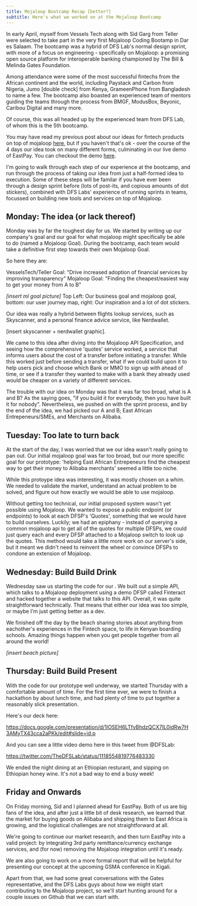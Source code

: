 ```yaml
---
title: Mojaloop Bootcamp Recap [better?]
subtitle: Here's what we worked on at the Mojaloop Bootcamp
---
```




In early April, myself from Vessels Tech along with Sid Garg from Teller were selected to take part in the very first Mojaloop Coding Bootamp in Dar es Salaam. The bootcamp was a hybrid of DFS Lab's normal design sprint, with more of a focus on engineering - specifically on Mojaloop: a promising open source platform for interoperable banking championed by The Bill & Melinda Gates Foundation.

Among attendance were some of the most successful fintechs from the African continent and the world, including Paystack and Carbon from Nigeria, Jumo [double check] from Kenya, GrameenPhone from Bangladesh to name a few. The bootcamp also boasted an experienced team of mentors guiding the teams through the process from BMGF, ModusBox, Beyonic, Caribou Digital and many more.

Of course, this was all headed up by the experienced team from DFS Lab, of whom this is the 5th bootcamp.

You may have read my previous post about our ideas for fintech products on top of mojaloop [here](https://medium.com/vessels/spitballing-with-mojaloop-cdd41b199e09), but if you haven't that's ok - over the course of the 4 days our idea took on many different forms, culminating in our live demo of EastPay. You can checkout the demo [here](https://eastpay.vessels.tech).

I'm going to walk through each step of our experience at the bootcamp, and run through the process of taking our idea from just a half-formed idea to execution. Some of these steps will be familar if you have ever been through a design sprint before (lots of post-its, and copious amounts of dot stickers), combined with DFS Labs' experience of running sprints in teams, focussed on building new tools and services on top of Mojaloop.

## Monday: The idea (or lack thereof)

Monday was by far the toughest day for us. We started by writing up our company's goal and our goal for what mojaloop might specifically be able to do (named a Mojaloop Goal). During the bootcamp, each team would take a definitive first step towards their own Mojaloop Goal.

So here they are: 

VesselsTech/Teller Goal: "Drive increased adoption of financial services by improving transparency"
Mojaloop Goal: "Finding the cheapest/easiest way to get your money from A to B"

_[insert ml goal picture]_
Top Left: Our business goal and mojaloop goal, bottom: our user journey map, right: Our inspiration and a lot of dot stickers.

Our idea was really a hybrid between flights lookup services, such as Skyscanner, and a personal finance advice service, like Nerdwallet.

[insert skyscanner + nerdwallet graphic].

We came to this idea after diving into the Mojaloop API Specification, and seeing how the comprehensive 'quotes' service worked, a service that informs users about the cost of a transfer before initiating a transfer. While this worked just before sending a transfer, what if we could build upon it to help users pick and choose which Bank or MMO to sign up with ahead of time, or see if a transfer they wanted to make with a bank they already used would be cheaper on a variety of different services.

The trouble with our idea on Monday was that it was far too broad, what is A and B? As the saying goes, "if you build it for everybody, then you have built it for nobody". Nevertheless, we pushed on with the sprint process, and by the end of the idea, we had picked our A and B; East African Entrepeneurs/SMEs, and Merchants on Alibaba.


## Tuesday: Too late to turn back

At the start of the day, I was worried that we our idea wasn't really going to pan out. Our initial mojaloop goal was far too broad, but our more specific goal for our prototype: 'helping East African Entrepeneurs find the cheapest way to get their money to Alibaba merchants' seemed a little too niche.

While this protoype idea was interesting, it was mostly chosen on a whim. We needed to validate the market, understand an actual problem to be solved, and figure out how exactly we would be able to use mojaloop.

Without getting too technical, our initial proposed system wasn't yet possible using Mojaloop. We wanted to expose a public endpoint (or endpoints) to look at each DFSP's 'Quotes', something that we would have to build ourselves. Luckily; we had an epiphany - instead of querying a common mojaloop api to get all of the quotes for multiple DFSPs, we could just query each and every DFSP attached to a Mojaloop switch to look up the quotes. This method would take a little more work on our server's side, but it meant we didn't need to reinvent the wheel or convince DFSPs to condone an extension of Mojaloop.


## Wednesday: Build Build Drink

Wednesday saw us starting the code for our . We built out a simple API, which talks to a Mojaloop deployment using a demo DFSP called Finteract and hacked together a website that talks to this API. Overall, it was quite straightforward technically. That means that either our idea was too simple, or maybe I'm just getting better as a dev.

We finished off the day by the beach sharing stories about anything from eachother's experiences in the Fintech space, to life in Kenyan boarding schools. Amazing things happen when you get people together from all around the world!

_[insert beach picture]_


## Thursday: Build Build Present

With the code for our prototype well underway, we started Thursday with a comfortable amount of time. For the first time ever, we were to finish a hackathon by about lunch time, and had plenty of time to put together a reasonably slick presentation.

Here's our deck here:

https://docs.google.com/presentation/d/1lOSEH6LTfvBhdzQCX7IL0idRw7H3AMyTX43cca2aPKk/edit#slide=id.p

And you can see a little video demo here in this tweet from @DFSLab:

https://twitter.com/TheDFSLab/status/1118554819776483330



We ended the night dining at an Ethiopian resturant, and sipping on Ethiopian honey wine. It's not a bad way to end a busy week!

## Friday and Onwards

On Friday morning, Sid and I planned ahead for EastPay. Both of us are big fans of the idea, and after just a little bit of desk research, we learned that the market for buying goods on Alibaba and shipping them to East Africa is growing, and the logistical challenges are not straightforward at all.

We're going to continue our market research, and then turn EastPay into a valid project: by integrating 3rd party remittance/currency exchange services, and (for now) removing the Mojaloop integration until it's ready. 

We are also going to work on a more formal report that will be helpful for presenting our concept at the upcoming GSMA conference in Kigali.

Apart from that, we had some great conversations with the Gates representative, and the DFS Labs guys about how we might start contributing to the Mojaloop project, so we'll start hunting around for a couple issues on Github that we can start with.


